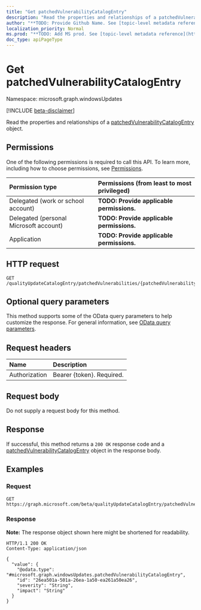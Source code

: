 ```yaml
---
title: "Get patchedVulnerabilityCatalogEntry"
description: "Read the properties and relationships of a patchedVulnerabilityCatalogEntry object."
author: "**TODO: Provide Github Name. See [topic-level metadata reference](https://msgo.azurewebsites.net/add/document/guidelines/metadata.html#topic-level-metadata)**"
localization_priority: Normal
ms.prod: "**TODO: Add MS prod. See [topic-level metadata reference](https://msgo.azurewebsites.net/add/document/guidelines/metadata.html#topic-level-metadata)**"
doc_type: apiPageType
---
```


# Get patchedVulnerabilityCatalogEntry
Namespace: microsoft.graph.windowsUpdates

[!INCLUDE [beta-disclaimer](../../includes/beta-disclaimer.md)]

Read the properties and relationships of a [patchedVulnerabilityCatalogEntry](../resources/windowsupdates-patchedvulnerabilitycatalogentry.md) object.

## Permissions
One of the following permissions is required to call this API. To learn more, including how to choose permissions, see [Permissions](/graph/permissions-reference).

|Permission type|Permissions (from least to most privileged)|
|:---|:---|
|Delegated (work or school account)|**TODO: Provide applicable permissions.**|
|Delegated (personal Microsoft account)|**TODO: Provide applicable permissions.**|
|Application|**TODO: Provide applicable permissions.**|

## HTTP request

<!-- {
  "blockType": "ignored"
}
-->
``` http
GET /qualityUpdateCatalogEntry/patchedVulnerabilities/{patchedVulnerabilityCatalogEntryId}
```

## Optional query parameters
This method supports some of the OData query parameters to help customize the response. For general information, see [OData query parameters](/graph/query-parameters).

## Request headers
|Name|Description|
|:---|:---|
|Authorization|Bearer {token}. Required.|

## Request body
Do not supply a request body for this method.

## Response

If successful, this method returns a `200 OK` response code and a [patchedVulnerabilityCatalogEntry](../resources/windowsupdates-patchedvulnerabilitycatalogentry.md) object in the response body.

## Examples

### Request
<!-- {
  "blockType": "request",
  "name": "get_patchedvulnerabilitycatalogentry"
}
-->
``` http
GET https://graph.microsoft.com/beta/qualityUpdateCatalogEntry/patchedVulnerabilities/{patchedVulnerabilityCatalogEntryId}
```


### Response
**Note:** The response object shown here might be shortened for readability.
<!-- {
  "blockType": "response",
  "truncated": true,
  "@odata.type": "microsoft.graph.windowsUpdates.patchedVulnerabilityCatalogEntry"
}
-->
``` http
HTTP/1.1 200 OK
Content-Type: application/json

{
  "value": {
    "@odata.type": "#microsoft.graph.windowsUpdates.patchedVulnerabilityCatalogEntry",
    "id": "26ea501a-501a-26ea-1a50-ea261a50ea26",
    "severity": "String",
    "impact": "String"
  }
}
```

